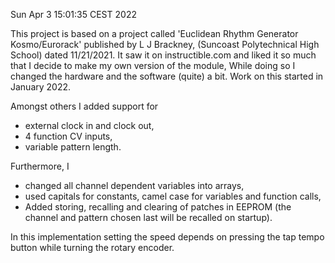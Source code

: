 Sun Apr  3 15:01:35 CEST 2022

This project is based on a project called 'Euclidean Rhythm Generator Kosmo/Eurorack' 
published by L J Brackney, (Suncoast Polytechnical High School)
dated 11/21/2021. It saw it on instructible.com and liked it so much that I decide to make my own version of the module,
While doing so I changed the hardware and the software (quite) a bit. Work on this started
in January 2022.

Amongst others I added support for 
 - external clock in and clock out,
 - 4 function CV inputs,
 - variable pattern length.

Furthermore, I 
 - changed all channel dependent variables into arrays,
 - used capitals for constants, camel case for variables and function calls,
 - Added storing, recalling and clearing of patches in EEPROM
   (the channel and pattern chosen last will be recalled on startup).

In this implementation setting the speed depends on pressing the tap tempo button while turning
the rotary encoder. 
